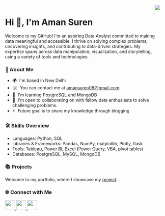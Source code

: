 <img align="right"  src="https://visitor-badge.laobi.icu/badge?page_id=amansuren.amansuren" />

Hi 👋, I'm Aman Suren
===========================


Welcome to my GitHub! I'm an aspiring Data Analyst committed to making data meaningful and accessible. I thrive on solving complex problems, uncovering insights, and contributing to data-driven strategies. My expertise spans across data manipulation, visualization, and storytelling, using a variety of tools and technologies.

### 🌟 About Me

* 🌍  I'm based in New Delhi
* ✉️  You can contact me at [amansuren08@gmail.com](mailto:amansuren08@gmail.com)
* 🧠  I'm learning PostgreSQL and MongoDB
* 🤝  I'm open to collaborating on with fellow data enthusiasts to solve challenging problems.
* ⚡  Future goal is to share my knowledge through blogging

### 🛠️ Skills Overview

* Languages: Python, SQL
* Libraries & Frameworks: Pandas, NumPy, matplotlib, Plotly, flask
* Tools: Tableau, Power BI, Excel (Power Query, VBA, pivot tables)
* Databases: PostgreSQL, MySQL, MongoDB
   


### 📚 Projects
Welcome to my portfolio, where I showcase my [project](https://github.com/amansuren/Portfolio-Projects.git).



### 🌐 Connect with Me


<p align="left"> <a href="https://www.linkedin.com/in/amansuren" target="_blank" rel="noreferrer"> <picture> <source media="(prefers-color-scheme: dark)" srcset="https://raw.githubusercontent.com/danielcranney/readme-generator/main/public/icons/socials/linkedin-dark.svg" /> <source media="(prefers-color-scheme: light)" srcset="https://raw.githubusercontent.com/danielcranney/readme-generator/main/public/icons/socials/linkedin.svg" /> <img src="https://raw.githubusercontent.com/danielcranney/readme-generator/main/public/icons/socials/linkedin.svg" width="32" height="32" /> </picture> </a> <a href="http://www.medium.com/@amansuren08" target="_blank" rel="noreferrer"> <picture> <source media="(prefers-color-scheme: dark)" srcset="https://raw.githubusercontent.com/danielcranney/readme-generator/main/public/icons/socials/medium-dark.svg" /> <source media="(prefers-color-scheme: light)" srcset="https://raw.githubusercontent.com/danielcranney/readme-generator/main/public/icons/socials/medium.svg" /> <img src="https://raw.githubusercontent.com/danielcranney/readme-generator/main/public/icons/socials/medium.svg" width="32" height="32" /> </picture> </a> <a href="https://www.x.com/ItsAmanSuren" target="_blank" rel="noreferrer"> <picture> <source media="(prefers-color-scheme: dark)" srcset="https://raw.githubusercontent.com/danielcranney/readme-generator/main/public/icons/socials/twitter-dark.svg" /> <source media="(prefers-color-scheme: light)" srcset="https://raw.githubusercontent.com/danielcranney/readme-generator/main/public/icons/socials/twitter.svg" /> <img src="https://raw.githubusercontent.com/danielcranney/readme-generator/main/public/icons/socials/twitter.svg" width="32" height="32" /> </picture> </a></p>


